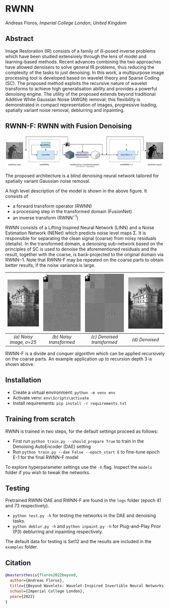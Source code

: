# RWNN
Andreas Floros, *Imperial College London, United Kingdom*

Abstract
----------
Image Restoration (IR) consists of a family of ill-posed inverse problems which have been studied extensively
through the lens of model and learning-based methods. Recent advances combining the two approaches have
allowed denoisers to solve general IR problems, thus reducing the complexity of the tasks to just denoising. In
this work, a multipurpose image processing tool is developed based on wavelet theory and Sparse Coding (SC).
The proposed method exploits the recursive nature of wavelet transforms to achieve high generalisation ability
and provides a powerful denoising engine. The utility of the proposed extends beyond traditional Additive
White Gaussian Noise (AWGN) removal; this flexibility is demonstrated in compact representation of images,
progressive loading, spatially variant noise removal, deblurring and inpainting.

RWNN-F: RWNN with Fusion Denoising
----------

![RWNN-F](assets/dn.svg)

The proposed architecture is a blind denoising neural network tailored for spatially variant Gaussian
noise removal.

A high level description of the model is shown in the above figure. It consists of
* a forward transform operator (RWNN)
* a processing step in the transformed domain (FusionNet)
* an inverse transform (RWNN<sup>−1</sup>) 

RWNN consists of a Lifting Inspired Neural Network (LINN) and a Noise Estimation Network (NENet) which predicts noise level maps Σ. It is responsible for separating
the clean signal (coarse) from noisy residuals (details). In the transformed domain, a denoising sub-network
based on the principles of SC is used to denoise the aforementioned residuals and the result, together with
the coarse, is back-projected to the original domain via RWNN−1. Note that RWNN-F may be repeated on the
coarse parts to obtain better results, if the noise variance is large.

|<img align="center" src="assets/castlen.png" width="160px"/> | <img align="center" src="assets/castlentrans.png" width="160px"/> | <img align="center" src="assets/castlerestrans.png" width="160px"/> | <img align="center" src="assets/castleres.png" width="160px"/>|
|:---:|:---:|:---:|:---:|
|<i>(a) Noisy image, σ=25</i>|<i>(b) Noisy transformed</i>|<i>(c) Denoised transformed</i>|<i>(d) Denoised</i>|

RWNN-F is a divide and conquer algorithm which can be applied recursively on the coarse parts. An example application up to recursion depth 3 is shown above.

Installation
----------
* Create a virtual environment: `python -m venv env`
* Activate venv: `env\Scripts\activate`
* Install requirements: `pip install -r requirements.txt`


Training from scratch
----------
RWNN is trained in two steps, for the default settings proceed as follows:
* First run `python train.py --should_prepare True` to train in the Denoising AutoEncoder (DAE) setting
* Run `python train.py --dae False --epoch_start E` to fine-tune epoch E-1 for the final RWNN-F model

To explore hyperparameter settings use the `-h` flag. Inspect the `models` folder if you wish to tweak the networks.

Testing
----------
Pretrained RWNN-DAE and RWNN-F are found in the `logs` folder (epoch 41 and 73 respectively).
* `python test.py -h` for testing the networks in the DAE and denoising tasks.
* `python deblur.py -h` and `python inpaint.py -h` for Plug-and-Play Prior (P3) deblurring and inpainting respectively.

The default data for testing is Set12 and the results are included in the `examples` folder.

Citation
----------
```BibTex
@mastersthesis{floros2022beyond,
  author={Andreas Floros},
  title={{Beyond Wavelets: Wavelet-Inspired Invertible Neural Networks for Image Modelling and Approximation}},
  school={Imperial College London},
  year={2022}
}
```
